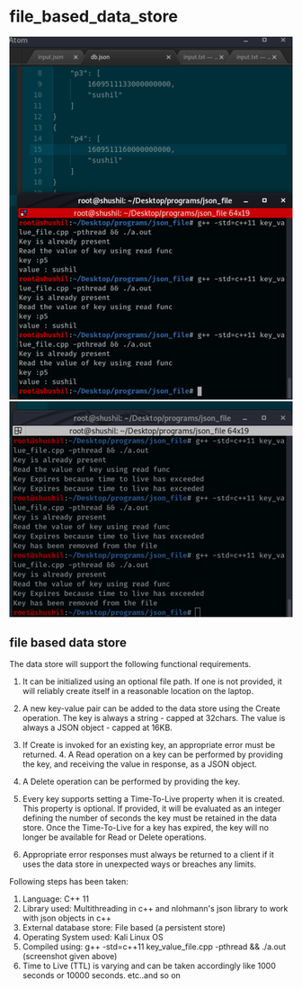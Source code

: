 # file_based_data_store

![compilation_testing1](https://github.com/shushill/file_based_data_store/blob/main/Screenshot%20from%202021-01-01%2020-23-15.png)
![compilation_testing2](https://github.com/shushill/file_based_data_store/blob/main/Screenshot%20from%202021-01-01%2021-13-36.png)

## file based data store

The data store will support the following functional requirements.

   1. It can be initialized using an optional file path. If one is not provided, it will reliably create itself in a reasonable location on the laptop.

   2. A new key-value pair can be added to the data store using the Create operation. The key is always a string - capped at 32chars. The value is always a JSON object - capped at 16KB.

   3.  If Create is invoked for an existing key, an appropriate error must be returned. 4. A Read operation on a key can be performed by providing the key, and receiving the value in response, as a JSON object.

   4. A Delete operation can be performed by providing the key.

   5. Every key supports setting a Time-To-Live property when it is created. This property is optional. If provided, it will be evaluated as an integer defining the number of seconds the key must be retained in the data store. Once the Time-To-Live for a key has expired, the key will no longer be available for Read or Delete operations.

   6. Appropriate error responses must always be returned to a client if it uses the data store in unexpected ways or breaches any limits.
   
   Following steps has been taken:
   
   1. Language: C++ 11 
   2. Library used: Multithreading in c++ and  nlohmann's json library to work with json objects in c++
   3. External database store: File based (a persistent store)
   4. Operating System used: Kali Linux OS
   5. Compiled using: g++ -std=c++11 key_value_file.cpp -pthread && ./a.out (screenshot given above)
   6. Time to Live (TTL) is varying and can be taken accordingly like 1000 seconds or 10000 seconds. etc..and so on
